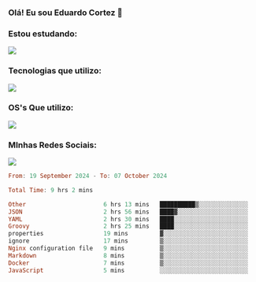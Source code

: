 ### Olá! Eu sou Eduardo Cortez 🤙


### Estou estudando: 

<p align="left">
  <a href="https://skillicons.dev">
    <img src="https://skillicons.dev/icons?i=kubernetes,terraform" />
  </a>
</p>

### Tecnologias que utilizo: 

<p align="left">
  <a href="https://skillicons.dev">
    <img src="https://skillicons.dev/icons?i=docker,mysql,postgres,git,aws,bash,jenkins,figma,grafana,nginx,notion,prometheus" />
  </a>
</p>

### OS's Que utilizo:

<p align="left">
  <a href="https://skillicons.dev">
    <img src="https://skillicons.dev/icons?i=linux,debian,ubuntu,apple,windows" />
  </a>
</p>

### MInhas Redes Sociais:

<p align="left">
  <a href="https://skillicons.dev">
    <img src="https://skillicons.dev/icons?i=linkedin,github" />
  </a>
</p>

<!--START_SECTION:waka-->

```haskell
From: 19 September 2024 - To: 07 October 2024

Total Time: 9 hrs 2 mins

Other                      6 hrs 13 mins   ██████████▒░░░░░░░░░░░░░░   40.79 %
JSON                       2 hrs 56 mins   ████▓░░░░░░░░░░░░░░░░░░░░   19.22 %
YAML                       2 hrs 30 mins   ████░░░░░░░░░░░░░░░░░░░░░   16.44 %
Groovy                     2 hrs 25 mins   ████░░░░░░░░░░░░░░░░░░░░░   15.85 %
properties                 19 mins         ▓░░░░░░░░░░░░░░░░░░░░░░░░   02.16 %
ignore                     17 mins         ▒░░░░░░░░░░░░░░░░░░░░░░░░   01.89 %
Nginx configuration file   9 mins          ▒░░░░░░░░░░░░░░░░░░░░░░░░   01.02 %
Markdown                   8 mins          ▒░░░░░░░░░░░░░░░░░░░░░░░░   00.93 %
Docker                     7 mins          ▒░░░░░░░░░░░░░░░░░░░░░░░░   00.86 %
JavaScript                 5 mins          ░░░░░░░░░░░░░░░░░░░░░░░░░   00.57 %
```

<!--END_SECTION:waka-->
